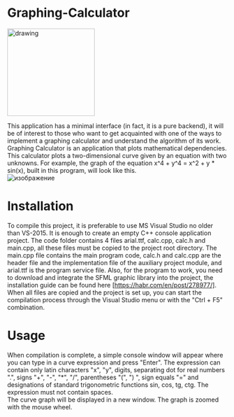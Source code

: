 # Graphing-Calculator   

<img src="https://user-images.githubusercontent.com/71639489/180134955-0582ba39-4c28-437e-ac10-3e7adedc6644.png" width="200" height="200" alt="drawing" />   

This application has a minimal interface (in fact, it is a pure backend), it will be of interest to those who want to get acquainted with one of the ways to implement a graphing calculator and understand the algorithm of its work. Graphing Calculator is an application that plots mathematical dependencies. This calculator plots a two-dimensional curve given by an equation with two unknowns. For example, the graph of the equation x^4 + y^4 = x^2 + y * sin(x), built in this program, will look like this.   
![изображение](https://user-images.githubusercontent.com/71639489/179417935-db67870f-256e-4c4f-ac59-b7c47c3a3925.png)   

# Installation   

To compile this project, it is preferable to use MS Visual Studio no older than VS-2015. It is enough to create an empty C++ console application project. The code folder contains 4 files arial.ttf, calc.cpp, calc.h and main.cpp, all these files must be copied to the project root directory. The main.cpp file contains the main program code, calc.h and calc.cpp are the header file and the implementation file of the auxiliary project module, and arial.ttf is the program service file. Also, for the program to work, you need to download and integrate the SFML graphic library into the project, the installation guide can be found here [https://habr.com/en/post/278977/]. When all files are copied and the project is set up, you can start the compilation process through the Visual Studio menu or with the "Ctrl + F5" combination.  

# Usage   

When compilation is complete, a simple console window will appear where you can type in a curve expression and press "Enter". The expression can contain only latin characters "x", "y", digits, separating dot for real numbers ".", signs "+", "-", "*", "/", parentheses "(", ") ", sign equals "=" and designations of standard trigonometric functions sin, cos, tg, ctg. The expression must not contain spaces.   
The curve graph will be displayed in a new window. The graph is zoomed with the mouse wheel.   
